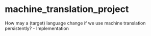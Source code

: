 # machine_translation_project
How may a (target) language change if we use machine translation persistently? - Implementation
